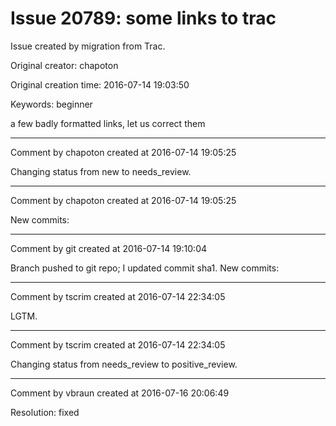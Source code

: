 # Issue 20789: some links to trac

Issue created by migration from Trac.

Original creator: chapoton

Original creation time: 2016-07-14 19:03:50

Keywords: beginner

a few badly formatted links, let us correct them


---

Comment by chapoton created at 2016-07-14 19:05:25

Changing status from new to needs_review.


---

Comment by chapoton created at 2016-07-14 19:05:25

New commits:


---

Comment by git created at 2016-07-14 19:10:04

Branch pushed to git repo; I updated commit sha1. New commits:


---

Comment by tscrim created at 2016-07-14 22:34:05

LGTM.


---

Comment by tscrim created at 2016-07-14 22:34:05

Changing status from needs_review to positive_review.


---

Comment by vbraun created at 2016-07-16 20:06:49

Resolution: fixed
